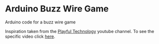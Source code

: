 # Arduino Buzz Wire Game
Arduino code for a buzz wire game

Inspiration taken from the [Playful Technology](https://www.youtube.com/channel/UCF8H7dYHK6AvJF0EVonO3cw) youtube channel. To see the specific video click [here](https://www.youtube.com/watch?v=nG2siafMz_c).
